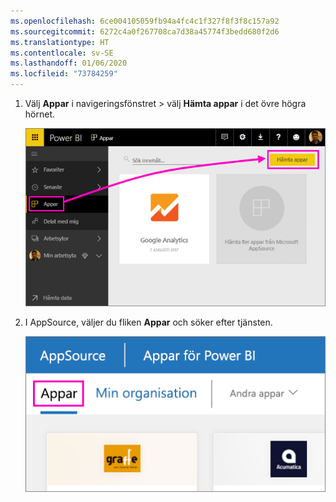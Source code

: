 ```yaml
---
ms.openlocfilehash: 6ce004105059fb94a4fc4c1f327f8f3f8c157a92
ms.sourcegitcommit: 6272c4a0f267708ca7d38a45774f3bedd680f2d6
ms.translationtype: HT
ms.contentlocale: sv-SE
ms.lasthandoff: 01/06/2020
ms.locfileid: "73784259"
---
```

1. Välj **Appar** i navigeringsfönstret > välj **Hämta appar** i det övre högra hörnet.
   
     ![Ikonen Hämta appar](./media/powerbi-service-apps-get-more-apps/power-bi-service-apps-get-apps-1-app-line.png)
2. I AppSource, väljer du fliken **Appar** och söker efter tjänsten.
   
    ![Fliken Appar på AppSource](./media/powerbi-service-apps-get-more-apps/power-bi-appsource-apps.png)

